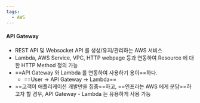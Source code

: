```yaml
---
tags:
  - AWS
---
```


#### API Gateway
- REST API 및 Websocket API 를 생성/유지/관리하는 AWS 서비스
- Lambda, AWS Service, VPC, HTTP webpage 등과 연동하여 Resource 에 대한 HTTP Method 정의 가능
- ==API Gateway 와 Lambda 를 연동하여 사용하기 용이==하다.
	- ==User -> API Gateway -> Lambda==
- ==고객이 애플리케이션 개발만을 집중==하고, ==인프라는 AWS 에게 분담==하고자 할 경우,
  API Gateway - Lambda 는 유용하게 사용 가능